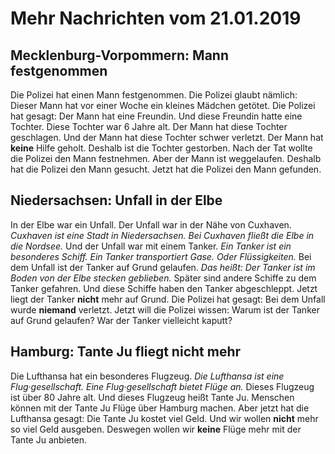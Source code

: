 # Mehr Nachrichten vom 21.01.2019


## Mecklenburg-Vorpommern: Mann festgenommen
Die Polizei hat einen Mann festgenommen. Die Polizei glaubt nämlich: Dieser Mann hat vor einer Woche ein kleines Mädchen getötet. Die Polizei hat gesagt: Der Mann hat eine Freundin. Und diese Freundin hatte eine Tochter. Diese Tochter war 6 Jahre alt. Der Mann hat diese Tochter geschlagen. Und der Mann hat diese Tochter schwer verletzt. Der Mann hat **keine** Hilfe geholt. Deshalb ist die Tochter gestorben. Nach der Tat wollte die Polizei den Mann festnehmen. Aber der Mann ist weggelaufen. Deshalb hat die Polizei den Mann gesucht. Jetzt hat die Polizei den Mann gefunden. 

## Niedersachsen: Unfall in der Elbe
In der Elbe war ein Unfall. Der Unfall war in der Nähe von Cuxhaven. 
*Cuxhaven ist eine Stadt in Niedersachsen.* 
*Bei Cuxhaven fließt die Elbe in die Nordsee.* Und der Unfall war mit einem Tanker. 
*Ein Tanker ist ein besonderes Schiff.* 
*Ein Tanker transportiert Gase.* *Oder Flüssigkeiten.* Bei dem Unfall ist der Tanker auf Grund gelaufen. *Das heißt:* 
*Der Tanker ist im Boden von der Elbe stecken geblieben.* Später sind andere Schiffe zu dem Tanker gefahren. Und diese Schiffe haben den Tanker abgeschleppt. Jetzt liegt der Tanker **nicht** mehr auf Grund. Die Polizei hat gesagt: Bei dem Unfall wurde **niemand** verletzt. Jetzt will die Polizei wissen: Warum ist der Tanker auf Grund gelaufen? War der Tanker vielleicht kaputt? 

## Hamburg: Tante Ju fliegt nicht mehr
Die Lufthansa hat ein besonderes Flugzeug. 
*Die Lufthansa ist eine Flug·gesellschaft.* 
*Eine Flug·gesellschaft bietet Flüge an.* Dieses Flugzeug ist über 80 Jahre alt. Und dieses Flugzeug heißt Tante Ju. Menschen können mit der Tante Ju Flüge über Hamburg machen. Aber jetzt hat die Lufthansa gesagt: Die Tante Ju kostet viel Geld. Und wir wollen **nicht** mehr so viel Geld ausgeben. Deswegen wollen wir **keine** Flüge mehr mit der Tante Ju anbieten. 
